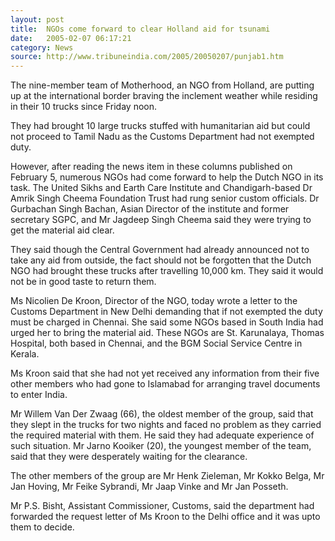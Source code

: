 ```yaml
---
layout: post
title:  NGOs come forward to clear Holland aid for tsunami
date:   2005-02-07 06:17:21
category: News
source: http://www.tribuneindia.com/2005/20050207/punjab1.htm
---
```

The nine-member team of Motherhood, an NGO from Holland, are putting up at the international border braving the inclement weather while residing in their 10 trucks since Friday noon.

They had brought 10 large trucks stuffed with humanitarian aid but could not proceed to Tamil Nadu as the Customs Department had not exempted duty.

However, after reading the news item in these columns published on February 5, numerous NGOs had come forward to help the Dutch NGO in its task. The United Sikhs and Earth Care Institute and Chandigarh-based Dr Amrik Singh Cheema Foundation Trust had rung senior custom officials. Dr Gurbachan Singh Bachan, Asian Director of the institute and former secretary SGPC, and Mr Jagdeep Singh Cheema said they were trying to get the material aid clear.

They said though the Central Government had already announced not to take any aid from outside, the fact should not be forgotten that the Dutch NGO had brought these trucks after travelling 10,000 km. They said it would not be in good taste to return them.

Ms Nicolien De Kroon, Director of the NGO, today wrote a letter to the Customs Department in New Delhi demanding that if not exempted the duty must be charged in Chennai. She said some NGOs based in South India had urged her to bring the material aid. These NGOs are St. Karunalaya, Thomas Hospital, both based in Chennai, and the BGM Social Service Centre in Kerala.

Ms Kroon said that she had not yet received any information from their five other members who had gone to Islamabad for arranging travel documents to enter India.

Mr Willem Van Der Zwaag (66), the oldest member of the group, said that they slept in the trucks for two nights and faced no problem as they carried the required material with them. He said they had adequate experience of such situation. Mr Jarno Kooiker (20), the youngest member of the team, said that they were desperately waiting for the clearance.

The other members of the group are Mr Henk Zieleman, Mr Kokko Belga, Mr Jan Hoving, Mr Feike Sybrandi, Mr Jaap Vinke and Mr Jan Posseth.

Mr P.S. Bisht, Assistant Commissioner, Customs, said the department had forwarded the request letter of Ms Kroon to the Delhi office and it was upto them to decide.

